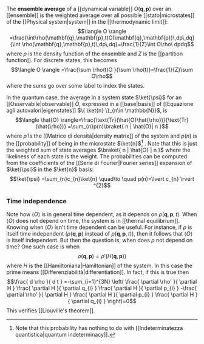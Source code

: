 The **ensemble average** of a [[dynamical variable]] $O(\mathbf{q},\mathbf{p})$ over an [[ensemble]] is the weighted average over all possible [[stato|microstates]] of the [[Physical system|system]] in the [[thermodynamic limit]]:
$$\langle O \rangle =\frac{\int\rho(\mathbf{q},\mathbf{p},t)O(\mathbf{q},\mathbf{p})\,dp\,dq}{\int \rho(\mathbf{q},\mathbf{p},t)\,dp\,dq}=\frac{1}{Z}\int O\rho\ dpdq$$
where $\rho$ is the density function of the ensemble and $Z$ is the [[partition function]]. For discrete states, this becomes
$$\langle O \rangle =\frac{\sum \rho(t)O }{\sum \rho(t)}=\frac{1}{Z}\sum O\rho$$
where the sums go over some label to index the states.

In the quantum case, the average in a system state $\ket{\psi}$ for an [[Osservabile|observable]] $\hat{O}$, expressed in a [[base|basis]] of [[Equazione agli autovalori|eigenstates]] $\{ \ket{n} \}_{n\in \mathbb{N}}$, is
$$\langle \hat{O} \rangle=\frac{\text{Tr}(\hat{O}\hat{\rho})}{\text{Tr}(\hat{\rho})} =\sum_{n}p(n)\braket{ n | \hat{O}| n }$$
where $\hat{\rho}$ is the [[Matrice di densità|density matrix]] of the system and $p(n)$ is the [[probability]] of being in the microstate $\ket{n}$[^1] . Note that this is just the weighted sum of state averages $\braket{ n | \hat{O} | n }$ where the likeliness of each state is the weight. The probabilities can be computed from the coefficients of the [[Serie di Fourier|Fourier series]] expansion of $\ket{\psi}$ in the $\ket{n}$ basis:
$$\ket{\psi} =\sum_{n}c_{n}\ket{n} \quad\to \quad p(n)=\lvert c_{n} \rvert ^{2}$$
### Time independence
Note how $\langle O \rangle$ is in general time dependent, as it depends on $\rho(\mathbf{q},\mathbf{p},t)$. When $\langle O \rangle$ does not depend on time, the system is in [[thermal equilibrium]]. Knowing when $\langle O \rangle$ isn't time dependent can be useful. For instance, if $\rho$ is itself time independent ($\rho(\mathbf{q},\mathbf{p})$ instead of $\rho(\mathbf{q},\mathbf{p},t)$), then it follows that $\langle O \rangle$ is itself independent. But then the question is, when does $\rho$ not depend on time? One such case is when
$$\rho(\mathbf{q},\mathbf{p})=\rho'(H(\mathbf{q},\mathbf{p}))$$
where $H$ is the [[Hamiltoniana|Hamiltonian]] of the system. In this case the prime means [[Differenziabilità|differentiation]]. In fact, if this is true then
$$\frac{ d \rho }{ d t } =-\sum_{i=1}^{3N} \left( \frac{ \partial \rho' }{ \partial H } \frac{ \partial H }{ \partial q_{i} } \frac{ \partial H }{ \partial p_{i} } -\frac{ \partial \rho' }{ \partial H } \frac{ \partial H }{ \partial p_{i} } \frac{ \partial H }{ \partial q_{i} }  \right)=0$$
This verifies [[Liouville's theorem]].

[^1]: Note that this probability has nothing to do with [[Indeterminatezza quantistica|quantum indeterminacy]].